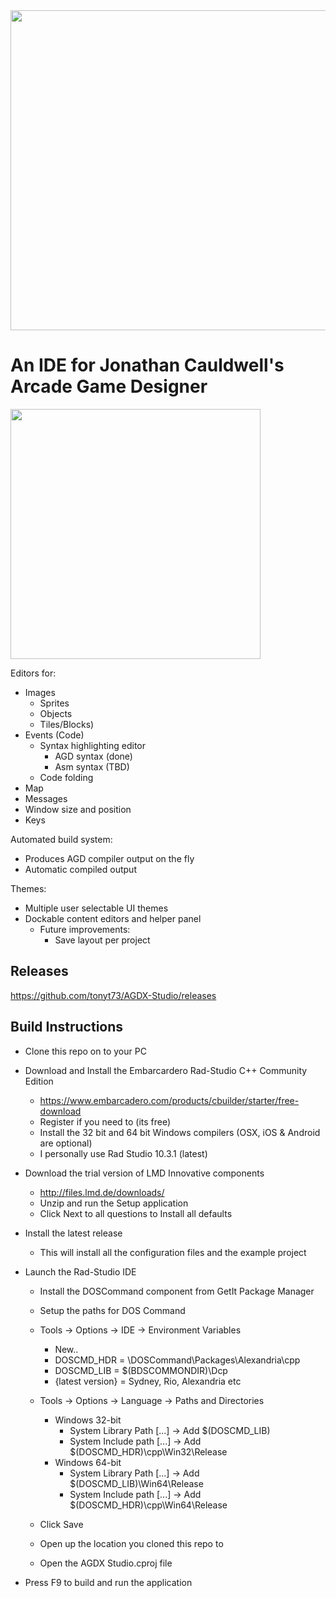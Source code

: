 <img src="Screenshots/Welcome.png" width="512">

# An IDE for Jonathan Cauldwell's Arcade Game Designer

<img src="Screenshots/IDE.png" height=400>

Editors for:
* Images 
  * Sprites
  * Objects
  * Tiles/Blocks)
* Events (Code)
  * Syntax highlighting editor
    * AGD syntax (done)
    * Asm syntax (TBD)
  * Code folding
* Map
* Messages
* Window size and position
* Keys

Automated build system:
* Produces AGD compiler output on the fly
* Automatic compiled output

Themes:
* Multiple user selectable UI themes
* Dockable content editors and helper panel
  * Future improvements:
    * Save layout per project

## Releases
https://github.com/tonyt73/AGDX-Studio/releases

## Build Instructions

* Clone this repo on to your PC
* Download and Install the Embarcardero Rad-Studio C++ Community Edition
  * https://www.embarcadero.com/products/cbuilder/starter/free-download
  * Register if you need to (its free)
  * Install the 32 bit and 64 bit Windows compilers (OSX, iOS & Android are optional)
  * I personally use Rad Studio 10.3.1 (latest)
* Download the trial version of LMD Innovative components
  * http://files.lmd.de/downloads/
  * Unzip and run the Setup application
  * Click Next to all questions to Install all defaults

* Install the latest release
  * This will install all the configuration files and the example project

* Launch the Rad-Studio IDE
  * Install the DOSCommand component from GetIt Package Manager
   * Setup the paths for DOS Command
   * Tools -> Options -> IDE -> Environment Variables
     * New..
	 * DOSCMD_HDR = <location of Dos Command source code>\DOSCommand\Packages\Alexandria\cpp
     * DOSCMD_LIB = $(BDSCOMMONDIR)\Dcp
     * {latest version} = Sydney, Rio, Alexandria etc
   * Tools -> Options -> Language -> Paths and Directories
     * Windows 32-bit
	   * System Library Path [...] -> Add $(DOSCMD_LIB)
       * System Include path [...] -> Add $(DOSCMD_HDR)\cpp\Win32\Release
     * Windows 64-bit
	   * System Library Path [...] -> Add $(DOSCMD_LIB)\Win64\Release
       * System Include path [...] -> Add $(DOSCMD_HDR)\cpp\Win64\Release
    * Click Save


  * Open up the location you cloned this repo to
  * Open the AGDX Studio.cproj file
* Press F9 to build and run the application

